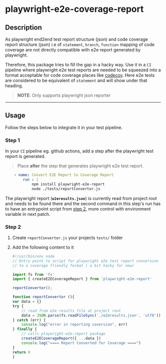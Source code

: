# playwright-e2e-coverage-report

## Description

As playwright end2end test report structure (json) and code coverage report structure (json) i.e of `statement`, `branch`, `function` mapping of code coverage are not directly compatible with e2e report generated by playwright. 

Therefore, this package tries to fill the gap in a hacky way. Use it in a `CI` pipeline where playwright e2e test reports are needed to be squeezed into a format acceptable for code coverage places like [codecov](https://about.codecov.io/). Here e2e tests are considered to be equivalent of `statement` and will show under that heading. 

> **NOTE**: Only supports playwright json reporter 

---

## Usage

Follow the steps below to integrate it in your test pipeline.

### Step 1

In your `CI` pipeline eg. github actions, add a step after the playwright test report is generated.

> Place **after** the step that generates playwright e2e test report.    

```yml
	- name: Convert E2E Report to Coverage Report
		run : |
			npm install playwright-e2e-report
			node ./tests/reportConvertor.js
```

The playwright report (**`e2eresults.json`**) is currently read from project root and needs to be found there and the second command in this step's run has to have an entrypoint script from [step 2](#step-2), more control with environment variable in next patch.

### Step 2

1. Create `reportConvertor.js` your projects `tests/` folder
2. Add the following content to it
  
	```js
   #!/usr/bin/env node
   // Entry point to script for playwright e2e test report conversion
   // to a coverage friendly format ( a bit hacky for now)

   import fs from 'fs'
   import { createE2ECoverageReport } from 'playwright-e2e-report'

   reportConvertor();

   function reportConvertor (){
    var data = {}
    try {
    	// read from e2e results file at project root
    	data = JSON.parse(fs.readFileSync('./e2eresults.json', 'utf8'));
    } catch (err) {
    	console.log("error in reporting coversion", err)
    } finally {
    	// calls playwright-e2e-report package
    	createE2ECoverageReport({ ...data })
    	console.log("==== Report Converted for Coverage ====")
    }
    return 0
    }
	```
